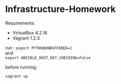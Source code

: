 Infrastructure-Homework
=======================

Requirements:

- VirtualBox 4.2.16
- Vagrant 1.2.3

run :
`export PYTHONUNBUFFERED=1`<br>
and<br>
`export ANSIBLE_HOST_KEY_CHECKING=False`

before running:

`vagrant up`
